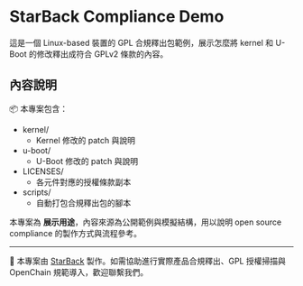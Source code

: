 # StarBack Compliance Demo

這是一個 Linux-based 裝置的 GPL 合規釋出包範例，展示怎麼將 kernel 和 U-Boot 的修改釋出成符合 GPLv2 條款的內容。

## 內容說明

📦 本專案包含：

- kernel/
  - Kernel 修改的 patch 與說明
- u-boot/
  - U-Boot 修改的 patch 與說明
- LICENSES/
  - 各元件對應的授權條款副本
- scripts/
  - 自動打包合規釋出包的腳本

本專案為 **展示用途**，內容來源為公開範例與模擬結構，用以說明 open source compliance 的製作方式與流程參考。

---

🧭 本專案由 [StarBack](https://github.com/starback-fw) 製作。如需協助進行實際產品合規釋出、GPL 授權掃描與 OpenChain 規範導入，歡迎聯繫我們。

